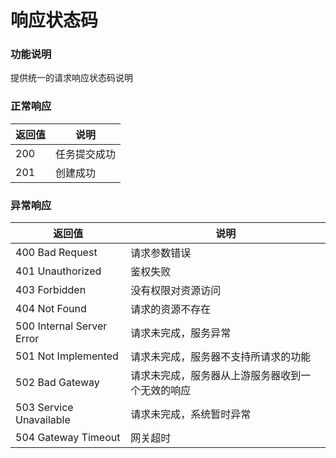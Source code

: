 # 响应状态码

### 功能说明
提供统一的请求响应状态码说明

### 正常响应
| 返回值 | 说明 |
| --- | --- |
| 200 | 任务提交成功 |
| 201 | 创建成功 |

### 异常响应
| 返回值 | 说明 |
| --- | --- |
| 400 Bad Request | 请求参数错误 |
| 401 Unauthorized | 鉴权失败 |
| 403 Forbidden | 没有权限对资源访问 |
| 404 Not Found | 请求的资源不存在 |
| 500 Internal Server Error | 请求未完成，服务异常 |
| 501 Not Implemented | 请求未完成，服务器不支持所请求的功能 |
| 502 Bad Gateway | 请求未完成，服务器从上游服务器收到一个无效的响应 |
| 503 Service Unavailable | 请求未完成，系统暂时异常 |
| 504 Gateway Timeout | 网关超时 |
